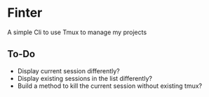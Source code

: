 # Finter

A simple Cli to use Tmux to manage my projects


## To-Do

- Display current session differently?
- Display existing sessions in the list differently?
- Build a method to kill the current session without existing tmux?
